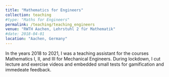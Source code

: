 ```yaml
---
title: "Mathematics for Engineers"
collection: teaching
#type: "Maths for Engineers"
permalink: /teaching/teaching_engineers
venue: "RWTH Aachen, Lehrstuhl 2 für Mathematik"
#date: 2018-04-01
location: "Aachen, Germany"
---
```


In the years 2018 to 2021, I was a teaching assistant for the courses Mathematics I, II, and III for Mechanical Engineers. During lockdown, I cut lecture and exercise videos and embedded small tests for gamification and immedeate feedback.

